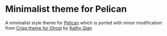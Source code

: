 # Minimalist theme for Pelican

A minimalist style theme for [Pelican](http://getpelican.com) which is ported
with minor modification from [Crisp theme for
Ghost](https://github.com/kathyqian/crisp-ghost-theme) by [Kathy
Qian](http://kathyqian.com/)
